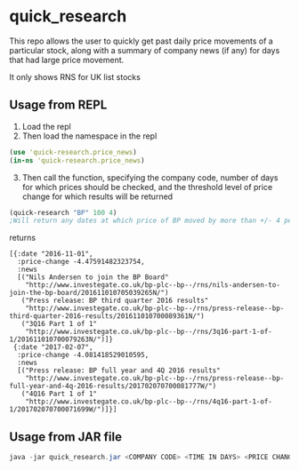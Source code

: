 # quick_research

This repo allows the user to quickly get past daily price movements of a particular stock, along with a summary of company news (if any) for days that had large price movement.

It only shows RNS for UK list stocks

## Usage from REPL
1. Load the repl
2. Then load the namespace in the repl

 ```Clojure
 (use 'quick-research.price_news)
 (in-ns 'quick-research.price_news)
 ```
 
3. Then call the function, specifying the company code, number of days for which prices should be checked, and the threshold level of price change for which results will be returned
 ```Clojure
 (quick-research "BP" 100 4) 
 ;Will return any dates at which price of BP moved by more than +/- 4 percent, in the past 100 days
 ```
returns
```
[{:date "2016-11-01",
  :price-change -4.47591482323754,
  :news
  [("Nils Andersen to join the BP Board"
    "http://www.investegate.co.uk/bp-plc--bp--/rns/nils-andersen-to-join-the-bp-board/201611010705039265N/")
   ("Press release: BP third quarter 2016 results"
    "http://www.investegate.co.uk/bp-plc--bp--/rns/press-release--bp-third-quarter-2016-results/201611010700089361N/")
   ("3Q16 Part 1 of 1"
    "http://www.investegate.co.uk/bp-plc--bp--/rns/3q16-part-1-of-1/201611010700079263N/")]}
 {:date "2017-02-07",
  :price-change -4.081418529010595,
  :news
  [("Press release: BP full year and 4Q 2016 results"
    "http://www.investegate.co.uk/bp-plc--bp--/rns/press-release--bp-full-year-and-4q-2016-results/201702070700081777W/")
   ("4Q16 Part 1 of 1"
    "http://www.investegate.co.uk/bp-plc--bp--/rns/4q16-part-1-of-1/201702070700071699W/")]}]
```

## Usage from JAR file
```Java
java -jar quick_research.jar <COMPANY CODE> <TIME IN DAYS> <PRICE CHANGE THRESHOLD>
```
